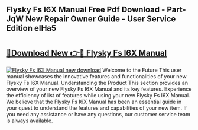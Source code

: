 ## Flysky Fs I6X Manual Free Pdf Download - Part-JqW New Repair Owner Guide - User Service Edition eIHa5

# <h2><a href="http://bc40026.oget.top/?id=Flysky+Fs+I6X+Manual">🔗Download New 👉🔴 Flysky Fs I6X Manual</a></h2>

[![Flysky Fs I6X Manual new download](https://i.imgur.com/5g1atiW.png)](http://bc40026.oget.top/?id=Flysky+Fs+I6X+Manual)
Welcome to the Future This user manual showcases the innovative features and functionalities of your new Flysky Fs I6X Manual. Understanding the Product This section provides an overview of your new Flysky Fs I6X Manual and its key features. Experience the efficiency of list of features while using your new Flysky Fs I6X Manual. We believe that the Flysky Fs I6X Manual has been an essential guide in your quest to understand the features and capabilities of your new item. If you need any assistance or have any questions, our customer service team is always available.
